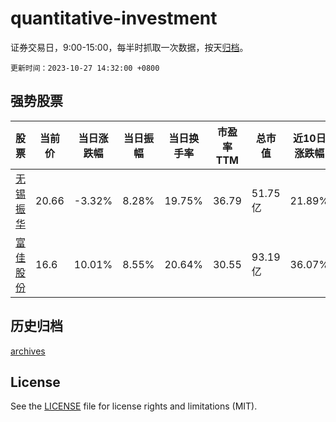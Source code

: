 # quantitative-investment

证券交易日，9:00-15:00，每半时抓取一次数据，按天[归档](archives)。

`更新时间：2023-10-27 14:32:00 +0800`

## 强势股票

|股票|当前价|当日涨跌幅|当日振幅|当日换手率|市盈率TTM|总市值|近10日涨跌幅|
|----|----|----|----|----|----|----|----|
|[无锡振华](https://xueqiu.com/S/SH605319)|20.66|-3.32%|8.28%|19.75%|36.79|51.75亿|21.89%|
|[富佳股份](https://xueqiu.com/S/SH603219)|16.6|10.01%|8.55%|20.64%|30.55|93.19亿|36.07%|

## 历史归档

[archives](archives)

## License

See the [LICENSE](LICENSE) file for license rights and limitations (MIT).